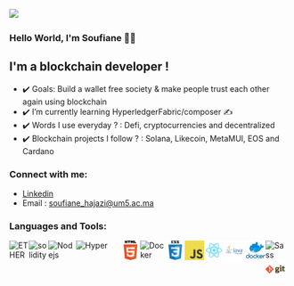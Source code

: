 ![](https://komarev.com/ghpvc/?username=hsouf&color=orange)
### Hello World, I'm Soufiane :genie_man:

## I'm a blockchain developer !

- ✔️ Goals: Build a wallet free society & make people trust each other again using blockchain
- ✔️ I’m currently learning HyperledgerFabric/composer ✍
- ✔️ Words I use everyday ? :  Defi, cryptocurrencies and decentralized
- ✔️ Blockchain projects I follow ? : Solana, Likecoin, MetaMUI, EOS and Cardano

### Connect with me:

- [Linkedin](https://www.linkedin.com/in/soufiane-hajazi/) <br/>
- Email : soufiane_hajazi@um5.ac.ma


### Languages and Tools:



<img align="left" alt="ETHER" width="35px" src="https://user-images.githubusercontent.com/37840702/124105377-138fc380-da5b-11eb-81e9-8348af1d6295.png" />


<img align="left" alt="solidity" width="35px" src="https://user-images.githubusercontent.com/37840702/124106210-e859a400-da5b-11eb-8fca-7607c401dcb1.png" />
<img align="left" alt="Nodejs" width="50px" src="https://user-images.githubusercontent.com/37840702/125656949-61bf2228-5fc1-449b-bc83-b05579d14286.png" />
<img align="left" alt="Hyper" width="80px" src="https://user-images.githubusercontent.com/37840702/124105653-58b3f580-da5b-11eb-8caf-ade37dd94963.png" />
<img align="left" alt="HTML5" width="35px" src="https://raw.githubusercontent.com/github/explore/80688e429a7d4ef2fca1e82350fe8e3517d3494d/topics/html/html.png" />
<img align="left" alt="Docker" width="45px" src="https://miro.medium.com/max/600/1*usQX20oLxChIAupsuRi7GQ.png" />
<img align="left" alt="CSS3" width="35px" src="https://raw.githubusercontent.com/github/explore/80688e429a7d4ef2fca1e82350fe8e3517d3494d/topics/css/css.png" />

<img align="left" alt="JavaScript" width="35px" src="https://raw.githubusercontent.com/github/explore/80688e429a7d4ef2fca1e82350fe8e3517d3494d/topics/javascript/javascript.png" />
<img align="left" alt="React" width="35px" src="https://raw.githubusercontent.com/github/explore/80688e429a7d4ef2fca1e82350fe8e3517d3494d/topics/react/react.png" />

<img align="left" alt="Java" width="40px" src="https://raw.githubusercontent.com/github/explore/80688e429a7d4ef2fca1e82350fe8e3517d3494d/topics/java/java.png" />

<img align="left" alt="Sass" width="35px" src="https://raw.githubusercontent.com/github/explore/80688e429a7d4ef2fca1e82350fe8e3517d3494d/topics/docker/docker.png" />

<img align="left" alt="Sass" width="35px" src="https://user-images.githubusercontent.com/37840702/124106454-20f97d80-da5c-11eb-8f35-aaad4cd0f557.png" />





<img align="left" alt="Git" width="35px" src="https://raw.githubusercontent.com/github/explore/78df643247d429f6cc873026c0622819ad797942/topics/git/git.png" />


<br />
<br />


